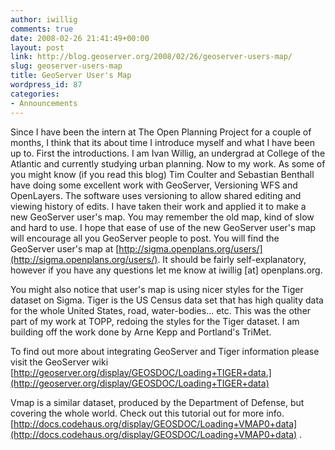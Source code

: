 ```yaml
---
author: iwillig
comments: true
date: 2008-02-26 21:41:49+00:00
layout: post
link: http://blog.geoserver.org/2008/02/26/geoserver-users-map/
slug: geoserver-users-map
title: GeoServer User's Map
wordpress_id: 87
categories:
- Announcements
---
```


Since I have been the intern at The Open Planning Project for a couple of months, I think that its about time I introduce myself and what I have been up to. First the introductions. I am Ivan Willig, an undergrad at College of the Atlantic and currently studying urban planning. Now to my work. As some of you might know (if you read this blog) Tim Coulter and Sebastian Benthall have doing some excellent work with GeoServer, Versioning WFS and OpenLayers. The software uses versioning to allow shared editing and viewing history of edits.  I have taken their work and applied it to make a new GeoServer user's map. You may remember the old map, kind of slow and hard to use. I hope that ease of use of the new GeoServer user's map will encourage all you GeoServer people to post. You will find the GeoServer user's map at [http://sigma.openplans.org/users/](http://sigma.openplans.org/users/). It should be fairly self-explanatory, however if you have any questions let me know at iwillig [at] openplans.org.

You might also notice that user's map is using nicer styles for the Tiger dataset on Sigma. Tiger is the US Census data set that has high quality data for the whole United States, road, water-bodies... etc. This was the other part of my work at TOPP, redoing the styles for the Tiger dataset. I am building off the work done by Arne Kepp and Portland's TriMet.

To find out more about integrating GeoServer and Tiger information please visit the GeoServer wiki [http://geoserver.org/display/GEOSDOC/Loading+TIGER+data.](http://geoserver.org/display/GEOSDOC/Loading+TIGER+data)

Vmap is a similar dataset, produced by the Department of Defense, but covering the whole world.
Check out this tutorial out for more info. [http://docs.codehaus.org/display/GEOSDOC/Loading+VMAP0+data](http://docs.codehaus.org/display/GEOSDOC/Loading+VMAP0+data) .
